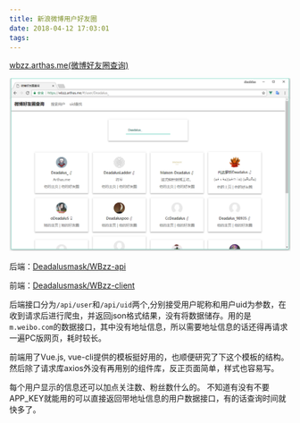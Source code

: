 ```yaml
---
title: 新浪微博用户好友圈
date: 2018-04-12 17:03:01
tags:
---
```


[wbzz.arthas.me(微博好友圈查询)](https://wbzz.arthas.me/)

![查询结果截图](../static/img/wbzz.png)

后端：[Deadalusmask/WBzz-api](https://github.com/Deadalusmask/WBzz-api)

前端：[Deadalusmask/WBzz-client](https://github.com/Deadalusmask/WBzz-client)

后端接口分为`/api/user`和`/api/uid`两个,分别接受用户昵称和用户uid为参数，在收到请求后进行爬虫，并返回json格式结果，没有将数据储存。用的是`m.weibo.com`的数据接口，其中没有地址信息，所以需要地址信息的话还得再请求一遍PC版网页，耗时较长。

前端用了Vue.js, vue-cli提供的模板挺好用的，也顺便研究了下这个模板的结构。然后除了请求库axios外没有再用别的组件库，反正页面简单，样式也容易写。


每个用户显示的信息还可以加点关注数、粉丝数什么的。
不知道有没有不要APP_KEY就能用的可以直接返回带地址信息的用户数据接口，有的话查询时间就快多了。